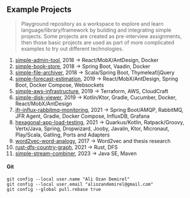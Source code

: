## Example Projects

> Playground repository as a workspace to explore and learn language/library/framework by building and integrating simple projects.
> Some projects are created as pre-interview assignments, then those basic projects are used as part of more complicated examples
> to try out different technologies.

1. [simple-admin-tool](simple-admin-tool/README.md), 2018 &#8594; React/MobX/AntDesign, Docker
2. [simple-book-store](simple-book-store/README.md), 2018 &#8594; Spring Boot, Vaadin, Docker
3. [simple-file-archiver](simple-file-archiver/README.md), 2018 &#8594; Scala/Spring Boot, Thymeleaf/jQuery
4. [simple-forecast-estimation](simple-forecast-estimation/README.md), 2019 &#8594; React/MobX/AntDesign, Spring Boot, Docker Compose, Websockets
5. [simple-aws-infrastructure](simple-aws-infrastructure/README.md), 2019 &#8594; Terraform, AWS, CloudCraft
6. [simple-disk-viewer](simple-disk-viewer/README.md), 2019 &#8594; Kotlin/Ktor, Gradle, Cucumber, Docker, React/MobX/AntDesign
7. [jfr-influx-rabbitmq-monitoring](jfr-influx-rabbitmq-monitoring/README.md), 2021 &#8594; Spring Boot/AMQP, RabbitMQ, JFR Agent, Gradle, Docker
   Compose, InfluxDB, Grafana
8. [hexagonal-app-load-testing](hexagonal-app-load-testing/README.md), 2021 &#8594; Quarkus/Kotlin, Ratpack/Groovy, Vertx/Java, Spring, Dropwizard,
   Jooby, Javalin, Ktor, Micronaut, Play/Scala, Gatling, Ports and Adapters
9. [word2vec-word-analogy](word2vec-word-analogy/README.md), 2017 &#8594; Word2vec and thesis research
10. [rust-dfs-country-graph](rust-dfs-country-graph/README.md), 2021 &#8594; Rust, DFS
11. [simple-stream-combiner](simple-stream-combiner/README.md), 2023 &#8594; Java SE, Maven

#### Git

```shell
git config --local user.name "Ali Ozan Demirel"
git config --local user.email "aliozandemirel@gmail.com"
git config --global pull.rebase true
```
